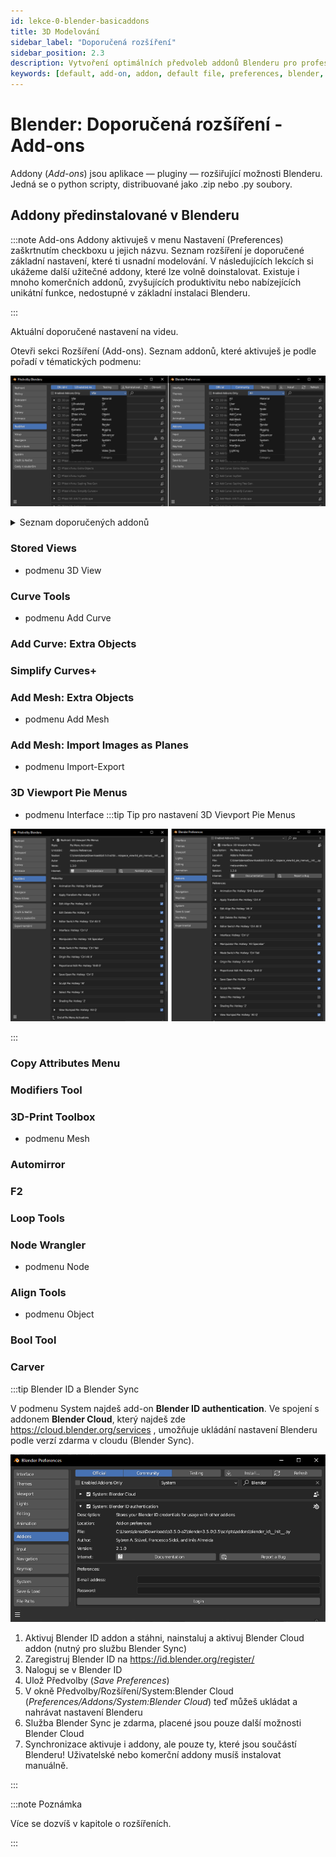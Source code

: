 ```yaml
---
id: lekce-0-blender-basicaddons
title: 3D Modelování
sidebar_label: "Doporučená rozšíření"
sidebar_position: 2.3
description: Vytvoření optimálních předvoleb addonů Blenderu pro profesionální práci
keywords: [default, add-on, addon, default file, preferences, blender, blender3d, instalace, nastavení, digitální modelování]
---
```


# Blender: Doporučená rozšíření - Add-ons
Addony (*Add-ons*) jsou aplikace — pluginy — rozšiřující možnosti Blenderu. Jedná se o python scripty, distribuované jako .zip nebo .py soubory.

## Addony předinstalované v Blenderu

:::note Add-ons
Addony aktivuješ v menu Nastavení (Preferences) zaškrtnutím checkboxu u jejich názvu. Seznam rozšíření je doporučené základní nastavení, které ti usnadní modelování. V následujících lekcích si ukážeme další užitečné addony, které lze volně doinstalovat. Existuje i mnoho komerčních addonů, zvyšujících produktivitu nebo nabízejících unikátní funkce, nedostupné v základní instalaci Blenderu.

:::

Aktuální doporučené nastavení na videu.

Otevři sekci Rozšíření (Add-ons). Seznam addonů, které aktivuješ je podle pořadí v tématických podmenu:

![image](./images/blender-addons-menu.png)

<details>
  <summary>Seznam doporučených addonů</summary>
  <div>
    <div>3DView/Stored Views</div>
    <div>Add Curve/Curve Tools</div>
    <div>Add Curve/Extra Object</div>
    <div>Add Curve/Simplify Curves</div>
    <div>Add Mesh/Extra Objects</div>
    <div>Import-Export/Import Images as Planes</div>
    <div>Interface/3D Viewport Pie Menus</div>
    <div>Interface/Copy Attributes Menu</div>
    <div>Interface/Modifiers Tool</div>
    <div>Mesh/3D-Print Toolbox</div>
    <div>Mesh/Automirror</div>
    <div>Mesh/F2</div>
    <div>Mesh/Loop Tools</div>
    <div>Node/Node Wrangler</div>
    <div>Object/Align Tools</div>
    <div>Object/Bool Tool</div>
    <div>Object/Carver</div>
  </div>
</details>


### Stored Views
- podmenu 3D View

### Curve Tools
- podmenu Add Curve
### Add Curve: Extra Objects
### Simplify Curves+

### Add Mesh: Extra Objects
- podmenu Add Mesh

### Add Mesh: Import Images as Planes
- podmenu Import-Export

### 3D Viewport Pie Menus
- podmenu Interface
:::tip Tip pro nastavení 3D Vievport Pie Menus

 ![image](./images/blender-3d-viewport-pie-cz-en.png)

:::

### Copy Attributes Menu
### Modifiers Tool

### 3D-Print Toolbox
- podmenu Mesh
### Automirror
### F2
### Loop Tools

### Node Wrangler
- podmenu Node

### Align Tools
- podmenu Object
### Bool Tool
### Carver

:::tip Blender ID a Blender Sync

 V podmenu System najdeš add-on **Blender ID authentication**. Ve spojení s addonem **Blender Cloud**, který najdeš zde https://cloud.blender.org/services , umožňuje ukládání nastavení Blenderu podle verzí zdarma v cloudu (Blender Sync).

 ![image](./images/blender-cloud.png)

1. Aktivuj Blender ID addon a stáhni, nainstaluj a aktivuj Blender Cloud addon (nutný pro službu Blender Sync)
2. Zaregistruj Blender ID na  https://id.blender.org/register/
3. Naloguj se v Blender ID
4. Ulož Předvolby (*Save Preferences*)
5. V okně Předvolby/Rozšíření/System:Blender Cloud (*Preferences/Addons/System:Blender Cloud*) teď můžeš ukládat a nahrávat nastavení Blenderu
6. Služba Blender Sync je zdarma, placené jsou pouze další možnosti Blender Cloud
7. Synchronizace aktivuje i addony, ale pouze ty, které jsou součástí Blenderu! Uživatelské nebo komerční addony musíš instalovat manuálně.

:::

:::note Poznámka

 Více se dozvíš v kapitole o rozšířeních.

:::

